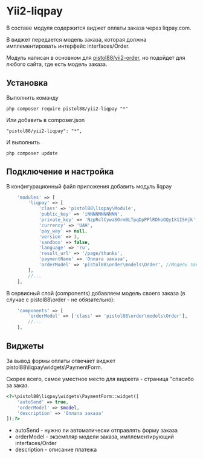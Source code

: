 Yii2-liqpay
==========
В составе модуля содержится виджет оплаты заказа через liqpay.com.

В виджет передается модель заказа, которая должна имплементировать интерфейс interfaces/Order.

Модуль написан в основном для [pistol88/yii2-order](https://github.com/pistol88/yii2-order), но подойдет для любого сайта, где есть модель заказа.

Установка
---------------------------------
Выполнить команду

```
php composer require pistol88/yii2-liqpay "*"
```

Или добавить в composer.json

```
"pistol88/yii2-liqpay": "*",
```

И выполнить

```
php composer update
```

Подключение и настройка
---------------------------------
В конфигурационный файл приложения добавить модуль liqpay

```php
    'modules' => [
        'liqpay' => [
            'class' => 'pistol88\liqpay\Module',
            'public_key' => 'iNNNNNNNNNNN',
            'private_key' => 'NzpRclCywaSOrm0LTpqDpPPlRDhoOQyIX1ISHjk',
            'currency' => 'UAH',
            'pay_way' => null,
            'version' => 3,
            'sandbox' => false,
            'language' => 'ru',
            'result_url' => '/page/thanks',
            'paymentName' => 'Оплата заказа',
            'orderModel' => 'pistol88\order\models\Order', //Модель заказа. Эта модель должна имплементировать интерфейс pistol88\liqpay\interfaces\Order. В момент списания денег будет вызываться $model->setPaymentStatus('yes').
        ],
        //...
    ],
```

В сервисный слой (components) добавляем модель своего заказа (в случае с pistol88\order - не обязательно):
```php
    'components' => [
        'orderModel' => ['class' => 'pistol88\order\models\Order'],
        //...
    ],
```

Виджеты
---------------------------------
За вывод формы оплаты отвечает виджет pistol88\liqpay\widgets\PaymentForm.

Скорее всего, самое уместное место для виджета - страница "спасибо за заказ.

```php
<?=\pistol88\liqpay\widgets\PaymentForm::widget([
    'autoSend' => true,
    'orderModel' => $model,
    'description' => 'Оплата заказа'
]);?>
```

* autoSend - нужно ли автоматически отправлять форму заказа
* orderModel - экземпляр модели заказа, имплементирующий interfaces/Order
* description - описание платежа
